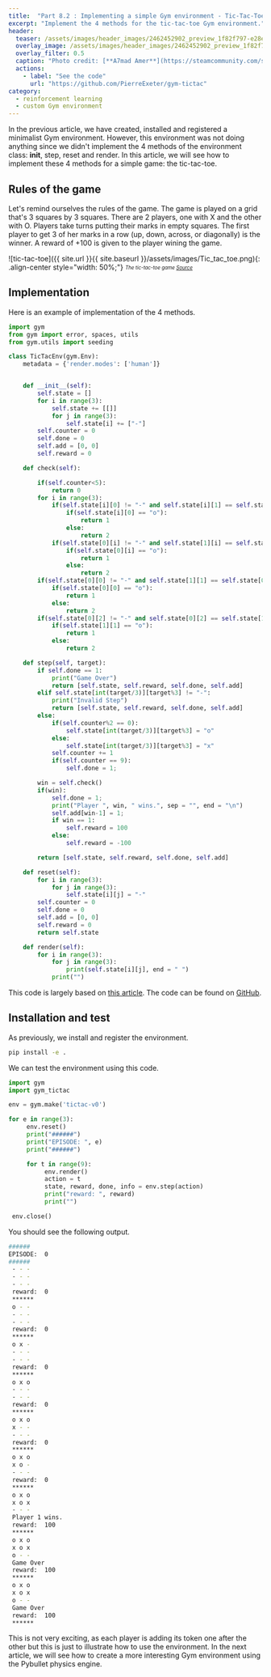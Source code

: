 ```yaml
---
title:  "Part 8.2 : Implementing a simple Gym environment - Tic-Tac-Toe"
excerpt: "Implement the 4 methods for the tic-tac-toe Gym environment."
header:
  teaser: /assets/images/header_images/2462452902_preview_1f82f797-e28e-4c7a-bb09-9ce9fc4320ef.png
  overlay_image: /assets/images/header_images/2462452902_preview_1f82f797-e28e-4c7a-bb09-9ce9fc4320ef.png
  overlay_filter: 0.5
  caption: "Photo credit: [**A7mad Amer**](https://steamcommunity.com/sharedfiles/filedetails/?id=2462452902/)"
  actions:
    - label: "See the code"
      url: "https://github.com/PierreExeter/gym-tictac"
category:
  - reinforcement learning
  - custom Gym environment
---
```



In the previous article, we have created, installed and registered a minimalist Gym environment. However, this environment was not doing anything since we didn't implement the  4 methods of the environment class: __init__, step, reset and render. In this article, we will see how to implement these 4 methods for a simple game: the tic-tac-toe.

## Rules of the game

Let's remind ourselves the rules of the game. The game is played on a grid that's 3 squares by 3 squares. There are 2 players, one with X and the other with O. Players take turns putting their marks in empty squares. The first player to get 3 of her marks in a row (up, down, across, or diagonally) is the winner. A reward of +100 is given to the player wining the game.


![tic-tac-toe]({{ site.url }}{{ site.baseurl }}/assets/images/Tic_tac_toe.png){: .align-center style="width: 50%;"}
<sub><sup>*The tic-tac-toe game [Source](https://en.wikipedia.org/wiki/Tic-tac-toe)*</sup></sub>

## Implementation


Here is an example of implementation of the 4 methods.

```python
import gym
from gym import error, spaces, utils
from gym.utils import seeding

class TicTacEnv(gym.Env):
	metadata = {'render.modes': ['human']}


	def __init__(self):
		self.state = []
		for i in range(3):
			self.state += [[]]
			for j in range(3):
				self.state[i] += ["-"]
		self.counter = 0
		self.done = 0
		self.add = [0, 0]
		self.reward = 0

	def check(self):

		if(self.counter<5):
			return 0
		for i in range(3):
			if(self.state[i][0] != "-" and self.state[i][1] == self.state[i][0] and self.state[i][1] == self.state[i][2]):
				if(self.state[i][0] == "o"):
					return 1
				else:
					return 2
			if(self.state[0][i] != "-" and self.state[1][i] == self.state[0][i] and self.state[1][i] == self.state[2][i]):
				if(self.state[0][i] == "o"):
					return 1
				else:
					return 2
		if(self.state[0][0] != "-" and self.state[1][1] == self.state[0][0] and self.state[1][1] == self.state[2][2]):
			if(self.state[0][0] == "o"):
				return 1
			else:
				return 2
		if(self.state[0][2] != "-" and self.state[0][2] == self.state[1][1] and self.state[1][1] == self.state[2][0]):
			if(self.state[1][1] == "o"):
				return 1
			else:
				return 2

	def step(self, target):
		if self.done == 1:
			print("Game Over")
			return [self.state, self.reward, self.done, self.add]
		elif self.state[int(target/3)][target%3] != "-":
			print("Invalid Step")
			return [self.state, self.reward, self.done, self.add]
		else:
			if(self.counter%2 == 0):
				self.state[int(target/3)][target%3] = "o"
			else:
				self.state[int(target/3)][target%3] = "x"
			self.counter += 1
			if(self.counter == 9):
				self.done = 1;

		win = self.check()
		if(win):
			self.done = 1;
			print("Player ", win, " wins.", sep = "", end = "\n")
			self.add[win-1] = 1;
			if win == 1:
				self.reward = 100
			else:
				self.reward = -100

		return [self.state, self.reward, self.done, self.add]

	def reset(self):
		for i in range(3):
			for j in range(3):
				self.state[i][j] = "-"
		self.counter = 0
		self.done = 0
		self.add = [0, 0]
		self.reward = 0
		return self.state

	def render(self):
		for i in range(3):
			for j in range(3):
				print(self.state[i][j], end = " ")
			print("")
```

This code is largely based on [this article](https://medium.com/@apoddar573/making-your-own-custom-environment-in-gym-c3b65ff8cdaa). The code can be found on [GitHub](https://github.com/PierreExeter/gym-tictac).

## Installation and test

As previously, we install and register the environment.

```bash
pip install -e .
```

We can test the environment using this code.

```python
import gym
import gym_tictac

env = gym.make('tictac-v0')

for e in range(3):
     env.reset()
     print("######")
     print("EPISODE: ", e)
     print("######")

     for t in range(9):
          env.render()
          action = t
          state, reward, done, info = env.step(action) 
          print("reward: ", reward)
          print("")

 env.close()
```

You should see the following output.

```bash
######
EPISODE:  0
######
 - - -
 - - -
 - - -
 reward:  0
 ****** 
 o - - 
 - - -
 - - -
 reward:  0
 ******
 o x - 
 - - -
 - - -
 reward:  0
 ******
 o x o 
 - - -
 - - -
 reward:  0
 ******
 o x o 
 x - - 
 - - -
 reward:  0
 ******
 o x o 
 x o - 
 - - -
 reward:  0
 ******
 o x o 
 x o x 
 - - -
 Player 1 wins.
 reward:  100
 ******
 o x o 
 x o x 
 o - - 
 Game Over
 reward:  100
 ******
 o x o 
 x o x 
 o - - 
 Game Over
 reward:  100
 ******
```

This is not very exciting, as each player is adding its token one after the other but this is just to illustrate how to use the environment. In the next article, we will see how to create a more interesting Gym environment using the Pybullet physics engine.
